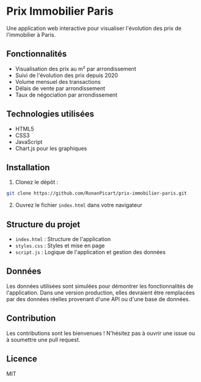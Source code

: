 # Prix Immobilier Paris

Une application web interactive pour visualiser l'évolution des prix de l'immobilier à Paris.

## Fonctionnalités

- Visualisation des prix au m² par arrondissement
- Suivi de l'évolution des prix depuis 2020
- Volume mensuel des transactions
- Délais de vente par arrondissement
- Taux de négociation par arrondissement

## Technologies utilisées

- HTML5
- CSS3
- JavaScript
- Chart.js pour les graphiques

## Installation

1. Clonez le dépôt :
```bash
git clone https://github.com/RonanPicart/prix-immobilier-paris.git
```

2. Ouvrez le fichier `index.html` dans votre navigateur

## Structure du projet

- `index.html` : Structure de l'application
- `styles.css` : Styles et mise en page
- `script.js` : Logique de l'application et gestion des données

## Données

Les données utilisées sont simulées pour démontrer les fonctionnalités de l'application. Dans une version production, elles devraient être remplacées par des données réelles provenant d'une API ou d'une base de données.

## Contribution

Les contributions sont les bienvenues ! N'hésitez pas à ouvrir une issue ou à soumettre une pull request.

## Licence

MIT